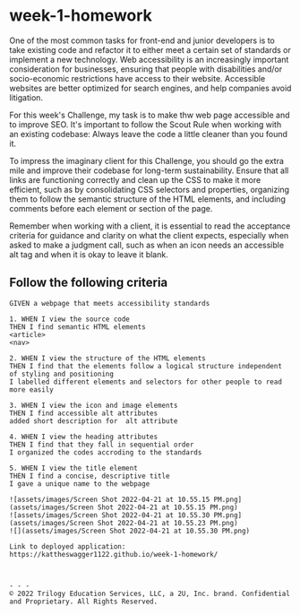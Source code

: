 # week-1-homework
One of the most common tasks for front-end and junior developers is to take existing code and refactor it to either meet a certain set of standards or implement a new technology. Web accessibility is an increasingly important consideration for businesses, ensuring that people with disabilities and/or socio-economic restrictions have access to their website. Accessible websites are better optimized for search engines, and help companies avoid litigation.

For this week's Challenge, my task is to make thw web page accessible and to improve SEO. It's important to follow the Scout Rule when working with an existing codebase: Always leave the code a little cleaner than you found it. 

To impress the imaginary client for this Challenge, you should go the extra mile and improve their codebase for long-term sustainability. Ensure that all links are functioning correctly and clean up the CSS to make it more efficient, such as by consolidating CSS selectors and properties, organizing them to follow the semantic structure of the HTML elements, and including comments before each element or section of the page.

Remember when working with a client, it is essential to read the acceptance criteria for guidance and clarity on what the client expects, especially when asked to make a judgment call, such as when an icon needs an accessible alt tag and when it is okay to leave it blank. 


## Follow the following criteria 

```
GIVEN a webpage that meets accessibility standards

1. WHEN I view the source code
THEN I find semantic HTML elements
<article>
<nav> 

2. WHEN I view the structure of the HTML elements
THEN I find that the elements follow a logical structure independent of styling and positioning
I labelled different elements and selectors for other people to read more easily

3. WHEN I view the icon and image elements
THEN I find accessible alt attributes 
added short description for  alt attribute

4. WHEN I view the heading attributes
THEN I find that they fall in sequential order
I organized the codes accroding to the standards

5. WHEN I view the title element
THEN I find a concise, descriptive title
I gave a unique name to the webpage

![assets/images/Screen Shot 2022-04-21 at 10.55.15 PM.png](assets/images/Screen Shot 2022-04-21 at 10.55.15 PM.png)
![assets/images/Screen Shot 2022-04-21 at 10.55.30 PM.png](assets/images/Screen Shot 2022-04-21 at 10.55.23 PM.png)
![](assets/images/Screen Shot 2022-04-21 at 10.55.30 PM.png)

Link to deployed application: https://kattheswagger1122.github.io/week-1-homework/



- - -
© 2022 Trilogy Education Services, LLC, a 2U, Inc. brand. Confidential and Proprietary. All Rights Reserved.
